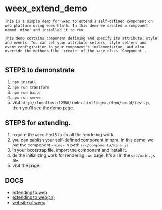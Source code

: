 # weex_extend_demo

```
This is a simple demo for weex to extend a self-defined component on web platform using weex-html5. In this demo we created a component named 'mine' and installed it to run. 

This demo contains component defining and specify its attribute, style and events. You can set your attribute setters, style setters and event configuration in your component's implementation, and also override the methods like 'create' of the base class 'Component'.
```

![]()

## STEPS to demonstrate

1. `npm install`
2. `npm run transform`
3. `npm run build`
4. `npm run serve`
5. visit `http://localhost:12580/index.html?page=./demo/build/test.js`, then you'll see the demo page.

## STEPS for extending.

1. require the `weex-html5` to do all the rendering work.
2. you can publish your self-defined component in npm. In this demo, we put the component `<mine>` in path `src/components/mine.js`
3. in your bootstrap file, import the component and install it.
4. do the initializing work for rendering `.we` page. It's all in the `src/main.js` file.
5. visit the page.

## DOCS

* [extending to web](http://alibaba.github.io/weex/doc/advanced/extend-to-html5.html)
* [extending to web(cn)](https://github.com/weexteam/article/issues/11)
* [website of weex](http://alibaba.github.io/weex/)
